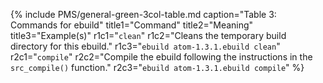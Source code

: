 {% include PMS/general-green-3col-table.md caption="Table 3: Commands for ebuild" title1="Command" title2="Meaning" title3="Example(s)" r1c1="`clean`" r1c2="Cleans the temporary build directory for this ebuild." r1c3="`ebuild atom-1.3.1.ebuild clean`" r2c1="`compile`" r2c2="Compile the ebuild following the instructions in the `src_compile()` function." r2c3="`ebuild atom-1.3.1.ebuild compile`" %}

